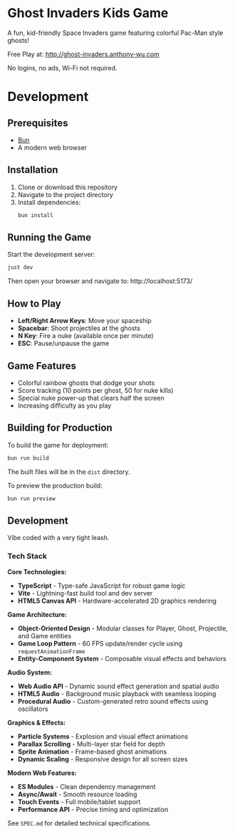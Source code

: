 # Ghost Invaders Kids Game

A fun, kid-friendly Space Invaders game featuring colorful Pac-Man style ghosts!

Free Play at: http://ghost-invaders.anthony-wu.com

No logins, no ads, Wi-Fi not required.

# Development

## Prerequisites

- [Bun](https://bun.sh)
- A modern web browser

## Installation

1. Clone or download this repository
2. Navigate to the project directory
3. Install dependencies:
   ```bash
   bun install
   ```

## Running the Game

Start the development server:
```bash
just dev
```

Then open your browser and navigate to: http://localhost:5173/

## How to Play

- **Left/Right Arrow Keys**: Move your spaceship
- **Spacebar**: Shoot projectiles at the ghosts
- **N Key**: Fire a nuke (available once per minute)
- **ESC**: Pause/unpause the game

## Game Features

- Colorful rainbow ghosts that dodge your shots
- Score tracking (10 points per ghost, 50 for nuke kills)
- Special nuke power-up that clears half the screen
- Increasing difficulty as you play

## Building for Production

To build the game for deployment:
```bash
bun run build
```

The built files will be in the `dist` directory.

To preview the production build:
```bash
bun run preview
```

## Development

Vibe coded with a very tight leash.

### Tech Stack

**Core Technologies:**
- **TypeScript** - Type-safe JavaScript for robust game logic
- **Vite** - Lightning-fast build tool and dev server
- **HTML5 Canvas API** - Hardware-accelerated 2D graphics rendering

**Game Architecture:**
- **Object-Oriented Design** - Modular classes for Player, Ghost, Projectile, and Game entities
- **Game Loop Pattern** - 60 FPS update/render cycle using `requestAnimationFrame`
- **Entity-Component System** - Composable visual effects and behaviors

**Audio System:**
- **Web Audio API** - Dynamic sound effect generation and spatial audio
- **HTML5 Audio** - Background music playback with seamless looping
- **Procedural Audio** - Custom-generated retro sound effects using oscillators

**Graphics & Effects:**
- **Particle Systems** - Explosion and visual effect animations
- **Parallax Scrolling** - Multi-layer star field for depth
- **Sprite Animation** - Frame-based ghost animations
- **Dynamic Scaling** - Responsive design for all screen sizes

**Modern Web Features:**
- **ES Modules** - Clean dependency management
- **Async/Await** - Smooth resource loading
- **Touch Events** - Full mobile/tablet support
- **Performance API** - Precise timing and optimization

See `SPEC.md` for detailed technical specifications.
